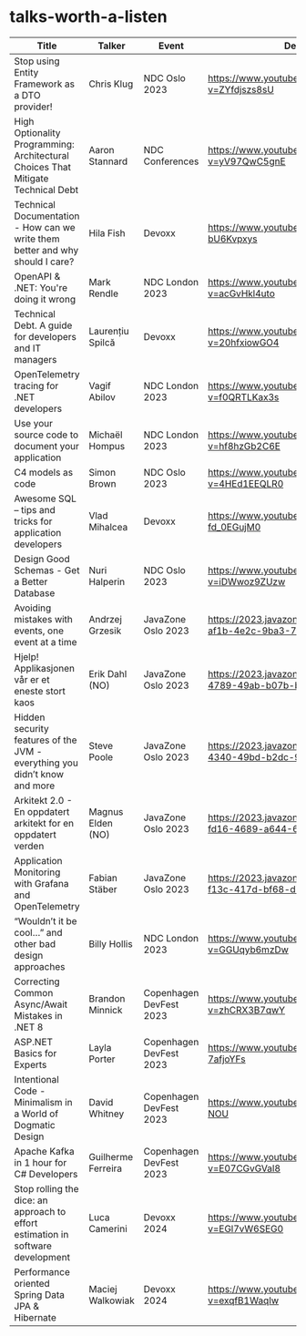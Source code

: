 # talks-worth-a-listen

| Title                                                                            | Talker                | Event                   | Description                                                                | Notes    |
| -------------------------------------------------------------------------------- | ----------------------| ------------------------| -------------------------------------------------------------------------- | -------- |
| Stop using Entity Framework as a DTO provider!                                   | Chris Klug            | NDC Oslo 2023           | <https://www.youtube.com/watch?v=ZYfdjszs8sU>                              |          |
| High Optionality Programming: Architectural Choices That Mitigate Technical Debt | Aaron Stannard        | NDC Conferences         | <https://www.youtube.com/watch?v=yV97QwC5gnE>                              |          |
| Technical Documentation - How can we write them better and why should I care?    | Hila Fish             | Devoxx                  | <https://www.youtube.com/watch?v=7-bU6Kvpxys>                              | [Notes](technical-documentation.md)          |
| OpenAPI & .NET: You're doing it wrong                                            | Mark Rendle           | NDC London 2023         | <https://www.youtube.com/watch?v=acGvHkl4uto>                              |          |
| Technical Debt. A guide for developers and IT managers                           | Laurențiu Spilcă      | Devoxx                  | <https://www.youtube.com/watch?v=20hfxiowGO4>                              |          |
| OpenTelemetry tracing for .NET developers                                        | Vagif Abilov          | NDC London 2023         | <https://www.youtube.com/watch?v=f0QRTLKax3s>                              |          |
| Use your source code to document your application                                | Michaël Hompus        | NDC London 2023         | <https://www.youtube.com/watch?v=hf8hzGb2C6E>                              |          |
| C4 models as code                                                                | Simon Brown           | NDC Oslo 2023           | <https://www.youtube.com/watch?v=4HEd1EEQLR0>                              |          |
| Awesome SQL – tips and tricks for application developers                         | Vlad Mihalcea         | Devoxx                  | <https://www.youtube.com/watch?v=-fd_0EGujM0>                              |          |
| Design Good Schemas - Get a Better Database                                      | Nuri Halperin         | NDC Oslo 2023           | <https://www.youtube.com/watch?v=iDWwoz9ZUzw>                              | [Notes](design-good-schemas-get-better-database.md)    |
| Avoiding mistakes with events, one event at a time                               | Andrzej Grzesik       | JavaZone Oslo 2023      | <https://2023.javazone.no/program/1306f8e9-af1b-4e2c-9ba3-7c4771b6aba1>    |          |
| Hjelp! Applikasjonen vår er et eneste stort kaos                                 | Erik Dahl (NO)        | JavaZone Oslo 2023      | <https://2023.javazone.no/program/3572508a-4789-49ab-b07b-b3f49d9c5754>    |          |
| Hidden security features of the JVM - everything you didn’t know and more        | Steve Poole           | JavaZone Oslo 2023      | <https://2023.javazone.no/program/243609e5-4340-49bd-b2dc-9db5f6689146>    |          |
| Arkitekt 2.0 - En oppdatert arkitekt for en oppdatert verden                     | Magnus Elden (NO)     | JavaZone Oslo 2023      | <https://2023.javazone.no/program/f2395670-fd16-4689-a644-6e4df50c4361>    |          |
| Application Monitoring with Grafana and OpenTelemetry                            | Fabian Stäber         | JavaZone Oslo 2023      | <https://2023.javazone.no/program/fa0469ab-f13c-417d-bf68-d7818ed02aa3>    |          |
| “Wouldn’t it be cool…” and other bad design approaches                           | Billy Hollis          | NDC London 2023         | <https://www.youtube.com/watch?v=GGUqyb6mzDw>                              |          |
| Correcting Common Async/Await Mistakes in .NET 8                                 | Brandon Minnick       | Copenhagen DevFest 2023 | <https://www.youtube.com/watch?v=zhCRX3B7qwY>                              | [Notes](./dotnet/async-await-notes.md)         |
| ASP.NET Basics for Experts                                                       | Layla Porter          | Copenhagen DevFest 2023 | <https://www.youtube.com/watch?v=8K-7afjoYFs>                              |          |
| Intentional Code - Minimalism in a World of Dogmatic Design                      | David Whitney         | Copenhagen DevFest 2023 | <https://www.youtube.com/watch?v=CDcP5e7-NOU>                              |          |
| Apache Kafka in 1 hour for C# Developers                                         | Guilherme Ferreira    | Copenhagen DevFest 2023 | <https://www.youtube.com/watch?v=E07CGvGVal8>                              | [Notes](./dotnet/kafka-in-dotnet.md)         |
| Stop rolling the dice: an approach to effort estimation in software development   | Luca Camerini |    Devoxx 2024   | <https://www.youtube.com/watch?v=EGl7vW6SEG0>    |    |
| Performance oriented Spring Data JPA & Hibernate  |   Maciej Walkowiak    | Devoxx 2024   |   <https://www.youtube.com/watch?v=exqfB1WaqIw> | |
